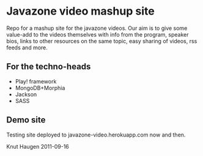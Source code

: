 Javazone video mashup site
==========================

Repo for a mashup site for the javazone videos. Our aim is to give some
value-add to the videos themselves with info from the program, speaker bios, 
links to other resources on the same topic, easy sharing of videos, rss feeds and more.

For the techno-heads
----------------------
* Play! framework
* MongoDB+Morphia
* Jackson
* SASS

Demo site
----------
Testing site deployed to javazone-video.herokuapp.com now and then. 


Knut Haugen 2011-09-16

